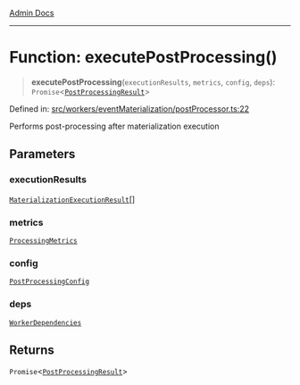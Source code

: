 [Admin Docs](/)

***

# Function: executePostProcessing()

> **executePostProcessing**(`executionResults`, `metrics`, `config`, `deps`): `Promise`\<[`PostProcessingResult`](../interfaces/PostProcessingResult.md)\>

Defined in: [src/workers/eventMaterialization/postProcessor.ts:22](https://github.com/gautam-divyanshu/talawa-api/blob/de42235531e11387f0ad0479547630845dbc8b37/src/workers/eventMaterialization/postProcessor.ts#L22)

Performs post-processing after materialization execution

## Parameters

### executionResults

[`MaterializationExecutionResult`](../../executionEngine/interfaces/MaterializationExecutionResult.md)[]

### metrics

[`ProcessingMetrics`](../../types/interfaces/ProcessingMetrics.md)

### config

[`PostProcessingConfig`](../interfaces/PostProcessingConfig.md)

### deps

[`WorkerDependencies`](../../types/interfaces/WorkerDependencies.md)

## Returns

`Promise`\<[`PostProcessingResult`](../interfaces/PostProcessingResult.md)\>
